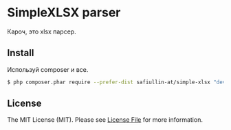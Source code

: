 # SimpleXLSX parser

Кароч, это xlsx парсер.

## Install

Используй composer и все.

``` bash
$ php composer.phar require --prefer-dist safiullin-at/simple-xlsx "dev-master"
```

## License

The MIT License (MIT). Please see [License File](LICENSE.md) for more information.
